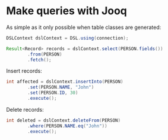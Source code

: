 # Make queries with Jooq

As simple as it only possible when table classes are generated: 

```java
DSLContext dslContext = DSL.using(connection);

Result<Record> records = dslContext.select(PERSON.fields())
        .from(PERSON)
        .fetch();
```

Insert records: 

```java
int affected = dslContext.insertInto(PERSON)
        .set(PERSON.NAME, "John")
        .set(PERSON.ID, 30)
        .execute();
```

Delete records: 

```java
int deleted = dslContext.deleteFrom(PERSON)
        .where(PERSON.NAME.eq("John"))
        .execute();
```